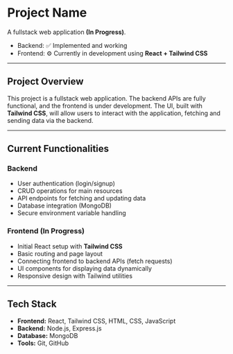 # Project Name

A fullstack web application **(In Progress)**.

- Backend: ✅ Implemented and working
- Frontend: ⚙️ Currently in development using **React + Tailwind CSS**

---

## Project Overview
This project is a fullstack web application. The backend APIs are fully functional, and the frontend is under development. The UI, built with **Tailwind CSS**, will allow users to interact with the application, fetching and sending data via the backend.

---

## Current Functionalities

### Backend
- User authentication (login/signup)
- CRUD operations for main resources
- API endpoints for fetching and updating data
- Database integration (MongoDB)
- Secure environment variable handling

### Frontend (In Progress)
- Initial React setup with **Tailwind CSS**
- Basic routing and page layout
- Connecting frontend to backend APIs (fetch requests)
- UI components for displaying data dynamically
- Responsive design with Tailwind utilities

---

## Tech Stack
- **Frontend:** React, Tailwind CSS, HTML, CSS, JavaScript
- **Backend:** Node.js, Express.js
- **Database:** MongoDB
- **Tools:** Git, GitHub

